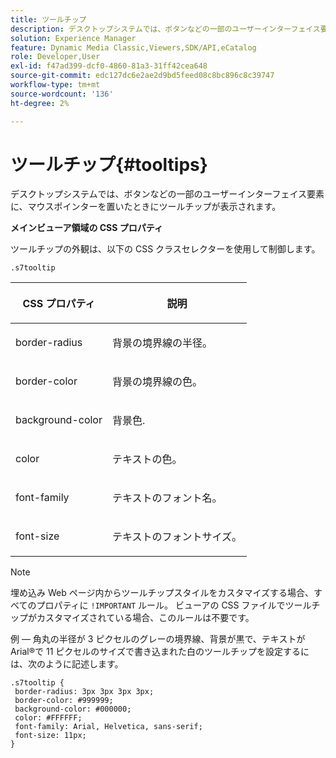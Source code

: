 ```yaml
---
title: ツールチップ
description: デスクトップシステムでは、ボタンなどの一部のユーザーインターフェイス要素に、マウスポインターを置いたときにツールチップが表示されます。
solution: Experience Manager
feature: Dynamic Media Classic,Viewers,SDK/API,eCatalog
role: Developer,User
exl-id: f47ad399-dcf0-4860-81a3-31ff42cea648
source-git-commit: edc127dc6e2ae2d9bd5feed08c8bc896c8c39747
workflow-type: tm+mt
source-wordcount: '136'
ht-degree: 2%

---
```


# ツールチップ{#tooltips}

デスクトップシステムでは、ボタンなどの一部のユーザーインターフェイス要素に、マウスポインターを置いたときにツールチップが表示されます。

<!--<a id="section_061E550C1C1D4DB2BD663A898895B38C"></a>-->

**メインビューア領域の CSS プロパティ**

ツールチップの外観は、以下の CSS クラスセレクターを使用して制御します。

```
.s7tooltip
```

<table id="table_94EE3F5BBE4547C0B4943471CEE7EDE4"> 
 <thead> 
  <tr> 
   <th colname="col1" class="entry"> <p> CSS プロパティ </p> </th> 
   <th colname="col2" class="entry"> <p>説明 </p> </th> 
  </tr> 
 </thead>
 <tbody> 
  <tr> 
   <td colname="col1"> <p> <span class="codeph"> border-radius </span> </p> </td> 
   <td colname="col2"> <p> 背景の境界線の半径。 </p> </td> 
  </tr> 
  <tr> 
   <td colname="col1"> <p> <span class="codeph"> border-color </span> </p> </td> 
   <td colname="col2"> <p> 背景の境界線の色。 </p> </td> 
  </tr> 
  <tr> 
   <td colname="col1"> <p> <span class="codeph"> background-color </span> </p> </td> 
   <td colname="col2"> <p> 背景色. </p> </td> 
  </tr> 
  <tr> 
   <td colname="col1"> <p> <span class="codeph"> color </span> </p> </td> 
   <td colname="col2"> <p>テキストの色。 </p> </td> 
  </tr> 
  <tr> 
   <td colname="col1"> <p> <span class="codeph"> font-family </span> </p> </td> 
   <td colname="col2"> <p>テキストのフォント名。 </p> </td> 
  </tr> 
  <tr> 
   <td colname="col1"> <p> <span class="codeph"> font-size </span> </p> </td> 
   <td colname="col2"> <p>テキストのフォントサイズ。 </p> </td> 
  </tr> 
 </tbody> 
</table>

>[!NOTE]
>
>埋め込み Web ページ内からツールチップスタイルをカスタマイズする場合、すべてのプロパティに `!IMPORTANT` ルール。 ビューアの CSS ファイルでツールチップがカスタマイズされている場合、このルールは不要です。

例 — 角丸の半径が 3 ピクセルのグレーの境界線、背景が黒で、テキストが Arial®で 11 ピクセルのサイズで書き込まれた白のツールチップを設定するには、次のように記述します。

```
.s7tooltip { 
 border-radius: 3px 3px 3px 3px; 
 border-color: #999999; 
 background-color: #000000; 
 color: #FFFFFF; 
 font-family: Arial, Helvetica, sans-serif; 
 font-size: 11px; 
}
```
